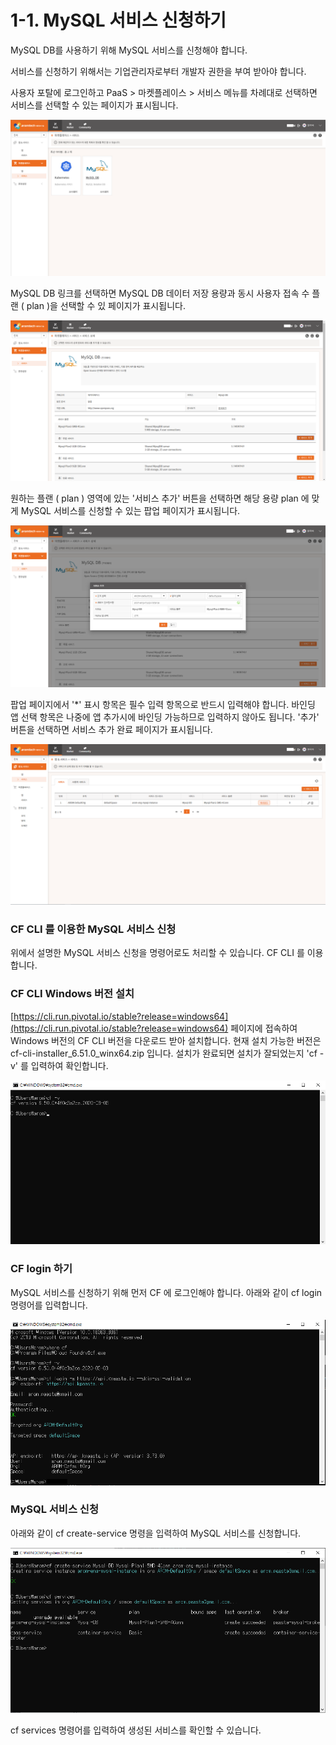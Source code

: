 # 1-1. MySQL 서비스 신청하기

MySQL DB를 사용하기 위해 MySQL 서비스를 신청해야 합니다.

서비스를 신청하기 위해서는 기업관리자로부터 개발자 권한을 부여 받아야 합니다.

사용자 포탈에 로그인하고 PaaS &gt; 마켓플레이스 &gt; 서비스 메뉴를 차례대로 선택하면 서비스를 선택할 수 있는 페이지가 표시됩니다.

![](../.gitbook/assets/mysql_-_-1%20%281%29.png)

MySQL DB 링크를 선택하면 MySQL DB 데이터 저장 용량과 동시 사용자 접속 수 플랜 \( plan \)을 선택할 수 있 페이지가 표시됩니다.

![](../.gitbook/assets/mysql_-_plan.png)

원하는 플랜 \( plan \) 영역에 있는 '서비스 추가' 버튼을 선택하면 해당 용량 plan 에 맞게 MySQL 서비스를 신청할 수 있는 팝업 페이지가 표시됩니다.

![](../.gitbook/assets/mysql_-_.png)

팝업 페이지에서 '\*' 표시 항목은 필수 입력 항목으로 반드시 입력해야 합니다. 바인딩 앱 선택 항목은 나중에 앱 추가시에 바인딩 가능하므로 입력하지 않아도 됩니다. '추가' 버튼을 선택하면 서비스 추가 완료 페이지가 표시됩니다. 

![](../.gitbook/assets/mysql_-_-_.png)



### CF CLI 를 이용한 MySQL 서비스 신청

위에서 설명한 MySQL 서비스 신청을 명령어로도 처리할 수 있습니다. CF CLI 를 이용합니다.



### CF CLI Windows 버전 설치

[https://cli.run.pivotal.io/stable?release=windows64](https://cli.run.pivotal.io/stable?release=windows64) 페이지에 접속하여 Windows 버전의 CF CLI 버전을 다운로드 받아 설치합니다. 현재 설치 가능한 버전은 cf-cli-installer\_6.51.0\_winx64.zip 입니다. 설치가 완료되면 설치가 잘되었는지 'cf -v' 를 입력하여 확인합니다.

![](../.gitbook/assets/cf_version.png)

### 

### CF login 하기

MySQL 서비스를 신청하기 위해 먼저 CF 에 로그인해야 합니다. 아래와 같이 cf login 명령어를 입력합니다.

![](../.gitbook/assets/cf_login.png)



### MySQL 서비스 신청

아래와 같이 cf create-service 명령을 입력하여 MySQL 서비스를 신청합니다.

![](../.gitbook/assets/cf_create-service.png)

cf services 명령어를 입력하여 생성된 서비스를 확인할 수 있습니다.

